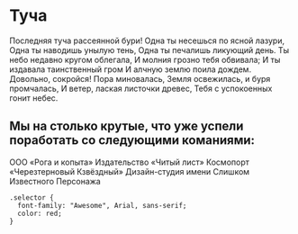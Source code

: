 # Туча

Последняя туча рассеянной бури!
Одна ты несешься по ясной лазури,
Одна ты наводишь унылую тень,
Одна ты печалишь ликующий день.
Ты небо недавно кругом облегала,
И молния грозно тебя обвивала;
И ты издавала таинственный гром
И алчную землю поила дождем.
Довольно, сокройся! Пора миновалась,
Земля освежилась, и буря промчалась,
И ветер, лаская листочки древес,
Тебя с успокоенных гонит небес.

## Мы на столько крутые, что уже успели поработать со следующими команиями:

ООО «Рога и копыта»
Издательство «Читый лист»
Космопорт «Черезтерновый Кзвёздный»
Дизайн-студия имени Слишком Известного Персонажа

```
.selector {
  font-family: "Awesome", Arial, sans-serif;
  color: red;
}
```